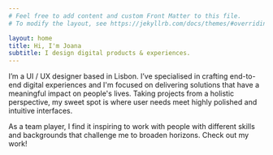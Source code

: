 ```yaml
---
# Feel free to add content and custom Front Matter to this file.
# To modify the layout, see https://jekyllrb.com/docs/themes/#overriding-theme-defaults

layout: home
title: Hi, I'm Joana
subtitle: I design digital products & experiences.
---
```


I’m a UI / UX designer based in Lisbon. I’ve specialised in crafting end-to-end digital experiences and I'm focused on delivering solutions that have a meaningful impact on people's lives. Taking projects from a holistic perspective, my sweet spot is where user needs meet highly polished and intuitive interfaces. 

As a team player, I find it inspiring to work with people with different skills and backgrounds that challenge me to broaden horizons. Check out my work!